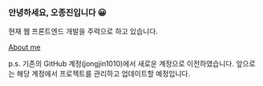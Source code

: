 ### 안녕하세요, 오종진입니다 😀

현재 웹 프론트엔드 개발을 주력으로 하고 있습니다.

[About me](https://blog-wheat.vercel.app/about-me)

p.s. 기존의 GitHub 계정(jongjin1010)에서 새로운 계정으로 이전하였습니다. 앞으로는 해당 계정에서 프로젝트를 관리하고 업데이트할 예정입니다.


